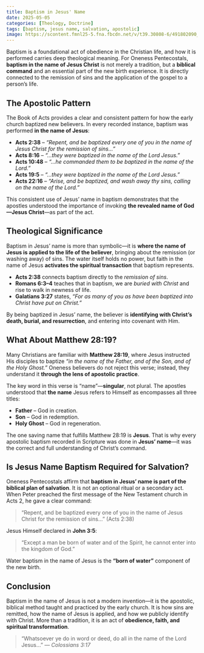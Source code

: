 ```yaml
---
title: Baptism in Jesus' Name
date: 2025-05-05
categories: [Theology, Doctrine]
tags: [baptism, jesus name, salvation, apostolic]
image: https://scontent.fmnl25-5.fna.fbcdn.net/v/t39.30808-6/491802090_1091195556377875_1785689666353715976_n.jpg?_nc_cat=104&ccb=1-7&_nc_sid=833d8c&_nc_eui2=AeElOTLbDaJRaMmkhd_yDwmV7j2NZHPldrXuPY1kc-V2tZ6WC6irrtxIEo08H69_da_EMiMlPpCH73VtYkZsztpy&_nc_ohc=i7wF6yYjvSoQ7kNvwEWQAAU&_nc_oc=AdnOopoSwea4v9TeMXzA_izFdmir8ypIGFTEOCeCNTuQcZ3zRjyO8ZUuFF-taWgd9AqDkWC7e8i71sU8B-CTuXym&_nc_zt=23&_nc_ht=scontent.fmnl25-5.fna&_nc_gid=4rssah1NEpT9kQxr78mE7A&oh=00_AfIkeUTb7L4JshKi6mbgS9jmZXdOYa8Bbg-eVsIOgmSgcw&oe=681FFDF5
---
```


Baptism is a foundational act of obedience in the Christian life, and how it is performed carries deep theological meaning. For Oneness Pentecostals, **baptism in the name of Jesus Christ** is not merely a tradition, but a **biblical command** and an essential part of the new birth experience. It is directly connected to the remission of sins and the application of the gospel to a person’s life.

## The Apostolic Pattern

The Book of Acts provides a clear and consistent pattern for how the early church baptized new believers. In every recorded instance, baptism was performed **in the name of Jesus**:

- **Acts 2:38** – _“Repent, and be baptized every one of you in the name of Jesus Christ for the remission of sins...”_
- **Acts 8:16** – _“…they were baptized in the name of the Lord Jesus.”_
- **Acts 10:48** – _“…he commanded them to be baptized in the name of the Lord.”_
- **Acts 19:5** – _“…they were baptized in the name of the Lord Jesus.”_
- **Acts 22:16** – _“Arise, and be baptized, and wash away thy sins, calling on the name of the Lord.”_

This consistent use of Jesus’ name in baptism demonstrates that the apostles understood the importance of invoking **the revealed name of God—Jesus Christ**—as part of the act.

## Theological Significance

Baptism in Jesus’ name is more than symbolic—it is **where the name of Jesus is applied to the life of the believer**, bringing about the remission (or washing away) of sins. The water itself holds no power, but faith in the name of Jesus **activates the spiritual transaction** that baptism represents.

- **Acts 2:38** connects baptism directly to the _remission of sins_.
- **Romans 6:3–4** teaches that in baptism, we are _buried with Christ_ and rise to walk in newness of life.
- **Galatians 3:27** states, _“For as many of you as have been baptized into Christ have put on Christ.”_

By being baptized in Jesus’ name, the believer is **identifying with Christ’s death, burial, and resurrection**, and entering into covenant with Him.

## What About Matthew 28:19?

Many Christians are familiar with **Matthew 28:19**, where Jesus instructed His disciples to baptize _“in the name of the Father, and of the Son, and of the Holy Ghost.”_ Oneness believers do not reject this verse; instead, they understand it **through the lens of apostolic practice**.

The key word in this verse is “name”—**singular**, not plural. The apostles understood that **the name** Jesus refers to Himself as encompasses all three titles:

- **Father** – God in creation.
- **Son** – God in redemption.
- **Holy Ghost** – God in regeneration.

The one saving name that fulfills Matthew 28:19 is **Jesus**. That is why every apostolic baptism recorded in Scripture was done in **Jesus’ name**—it was the correct and full understanding of Christ’s command.

## Is Jesus Name Baptism Required for Salvation?

Oneness Pentecostals affirm that **baptism in Jesus’ name is part of the biblical plan of salvation**. It is not an optional ritual or a secondary act. When Peter preached the first message of the New Testament church in Acts 2, he gave a clear command:

> “Repent, and be baptized every one of you in the name of Jesus Christ for the remission of sins...” (Acts 2:38)

Jesus Himself declared in **John 3:5**:

> “Except a man be born of water and of the Spirit, he cannot enter into the kingdom of God.”

Water baptism in the name of Jesus is the **“born of water”** component of the new birth.

## Conclusion

Baptism in the name of Jesus is not a modern invention—it is the apostolic, biblical method taught and practiced by the early church. It is how sins are remitted, how the name of Jesus is applied, and how we publicly identify with Christ. More than a tradition, it is an act of **obedience, faith, and spiritual transformation**.

> “Whatsoever ye do in word or deed, do all in the name of the Lord Jesus…” — _Colossians 3:17_
